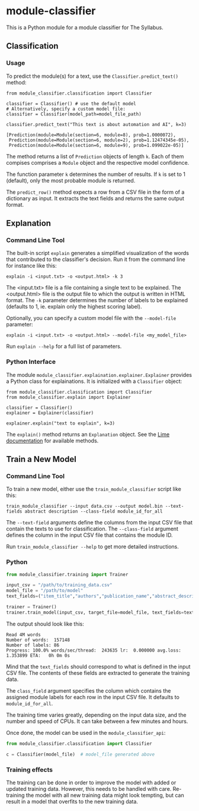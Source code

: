 # module-classifier

This is a Python module for a module classifier for The Syllabus.

## Classification

### Usage
To predict the module(s) for a text, use the `Classifier.predict_text()`
 method:
```
from module_classifier.classification import Classifier

classifier = Classifier() # use the default model
# Alternatively, specify a custom model file:
classifier = Classifier(model_path=model_file_path)

classifier.predict_text("This text is about automation and AI", k=3)

[Prediction(module=Module(section=6, module=8), prob=1.0000072),
 Prediction(module=Module(section=6, module=2), prob=1.12474345e-05),
 Prediction(module=Module(section=6, module=9), prob=1.099022e-05)]
```

The method returns a list of `Prediction` objects of length `k`.
Each of them compises comprises a `Module` object and the respective model 
confidence.
 
The function parameter `k` determines the number of results.
If `k` is set to 1 (default), only the most probable module is returned.

The `predict_row()` method expects a row from a CSV file in the form of a 
dictionary as input.
It extracts the text fields and returns the same output format.

## Explanation

### Command Line Tool

The built-in script `explain` generates a simplified visualization of the words that contributed to the classifier's decision.
Run it from the command line for instance like this:

```
explain -i <input.txt> -o <output.html> -k 3
```

The <input.txt> file is a file containing a single text to be explained.
The <output.html> file is the output file to which the output is written in HTML format.
The `-k` parameter determines the number of labels to be explained (defaults to 1, ie. explain only the highest scoring label).

Optionally, you can specify a custom model file with the `--model-file` parameter:

```
explain -i <input.txt> -o <output.html> --model-file <my_model_file>
```

Run `explain --help` for a full list of parameters.

### Python Interface

The module `module_classifier.explaination.explainer.Explainer` provides a Python class for explainations.
It is initialized with a `Classifier` object:

```
from module_classifier.classification import Classifier
from module_classifier.explain import Explainer

classifier = Classifier()
explainer = Explainer(classifier)

explainer.explain("text to explain", k=3)
```

The `explain()` method returns an `Explanation` object.
See the [Lime documentation](https://lime-ml.readthedocs.io/en/latest/lime.html#lime.explanation.Explanation) for available methods.




## Train a New Model

### Command Line Tool

To train a new model, either use the `train_module_classifier` script like this:

```shell
train_module_classifier --input data.csv --output model.bin --text-fields abstract description --class-field module_id_for_all
```

The `--text-field` arguments define the columns from the input CSV file that contain the texts to use for classification.
The `--class-field` argument defines the column in the input CSV file that contains the module ID.

Run `train_module_classifier --help` to get more detailed instructions.

### Python

```python
from module_classifier.training import Trainer

input_csv = "/path/to/training_data.csv"
model_file = "/path/to/model"
text_fields=("item_title","authors","publication_name","abstract_description")

trainer = Trainer()
trainer.train_model(input_csv, target_file=model_file, text_fields=text_fields)
```
The output should look like this:
```
Read 4M words
Number of words:  157148
Number of labels: 86
Progress: 100.0% words/sec/thread:  243635 lr:  0.000000 avg.loss:  1.353899 ETA:   0h 0m 0s
```

Mind that the `text_fields` should correspond to what is defined in the input CSV file.
The contents of these fields are extracted to generate the training data.  

The `class_field` argument specifies the column which contains the assigned module labels for each 
row in the input CSV file.
It defaults to `module_id_for_all`. 

The training time varies greatly, depending on the input data size, and the number and speed of CPUs.
It can take between a few minutes and hours.
 
Once done, the model can be used in the `module_classifier_api`:

```python
from module_classifier.classification import Classifier

c = Classifier(model_file)  # model_file generated above
``` 

### Training effects

The training can be done in order to improve the model with added or updated training data.
However, this needs to be handled with care.
Re-training the model with all new training data might look tempting, 
but can result in a model that overfits to the new training data. 